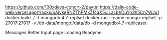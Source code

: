 https://github.com/100xdevs-cohort-2/paytm
https://daily-code-web.vercel.app/tracks/oAjvkeRNZThPMxZf4aX5/JLaLbhDuYn3h5Cn7WJu1
docker build ./ -t mongodb:4.7-replset
docker run --name mongo-replset -p 27017:27017 -v /db-data/mongo:/data/db -d mongodb:4.7-replicaset

Messages
Better Input page
Loading
Readyme

